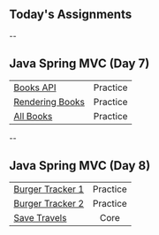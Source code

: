 ## Today's Assignments
--
## Java Spring MVC (Day 7)

|                                           |     |
|------------------------|:--------:|
| [Books API]()	            | Practice |
| [Rendering Books]()   	| Practice |
| [All Books]()	            | Practice |

--

## Java Spring MVC (Day 8)

|                                           |     |
|-------------------------------------|:--------:|
| [Burger Tracker 1]()                  | Practice |
| [Burger Tracker 2]()	                | Practice |
| [Save Travels]()	                    | Core |